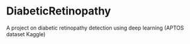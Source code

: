 # DiabeticRetinopathy
A project on diabetic retinopathy detection using deep learning (APTOS dataset Kaggle)
